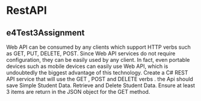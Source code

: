 # RestAPI
## e4Test3Assignment
Web API can be consumed by any clients which support HTTP verbs such as GET, PUT,
DELETE, POST. Since Web API services do not require configuration, they can be easily used
by any client. In fact, even portable devices such as mobile devices can easily use Web API,
which is undoubtedly the biggest advantage of this technology.
Create a C# REST API service that will use the GET , POST and DELETE verbs . the Api should
save Simple Student Data. Retrieve and Delete Student Data.
Ensure at least 3 items are return in the JSON object for the GET method.
